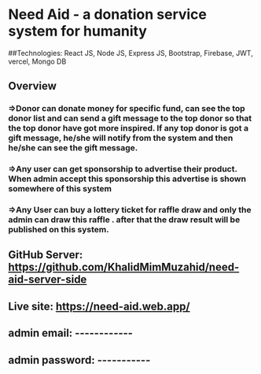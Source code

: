 # Need Aid - a donation service system for humanity
##Technologies: React JS, Node JS, Express JS, Bootstrap, Firebase, JWT, vercel, Mongo DB
## Overview 
  ###     =>Donor can donate money for specific fund, can see the top donor list and can send a gift message to the top donor so that the top donor have got more inspired. If any top donor is got a gift message, he/she will notify from the system and then he/she can see the gift message. 
  ###     =>Any user can get sponsorship to advertise their product. When admin accept this sponsorship this advertise is shown somewhere of this system
  ###     =>Any User can buy a lottery ticket for raffle draw and only the admin can draw this raffle . after that the draw result will be published on this system. 

## GitHub Server:  https://github.com/KhalidMimMuzahid/need-aid-server-side
## Live site:  https://need-aid.web.app/
## admin email: ------------
## admin password: -----------
